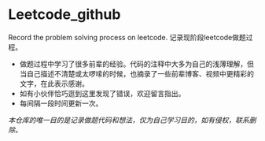# Leetcode_github
Record the problem solving process on leetcode. 记录现阶段leetcode做题过程。

- 做题过程中学习了很多前辈的经验。代码的注释中大多为自己的浅薄理解，但当自己描述不清楚或太啰嗦的时候，也摘录了一些前辈博客、视频中更精彩的文字，在此表示感谢。
- 如有小伙伴恰巧逛到这里发现了错误，欢迎留言指出。
- 每间隔一段时间更新一次。

_本仓库的唯一目的是记录做题代码和想法，仅为自己学习目的，如有侵权，联系删除。_
